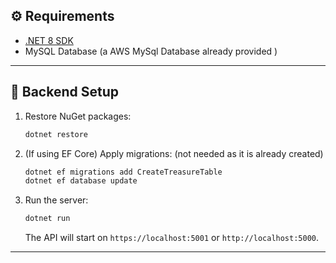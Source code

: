 ﻿## ⚙️ Requirements

- [.NET 8 SDK](https://dotnet.microsoft.com/en-us/download)
- MySQL Database (a AWS MySql Database already provided )

---

## 🚀 Backend Setup

1. Restore NuGet packages:

    ```bash
    dotnet restore
    ```

2. (If using EF Core) Apply migrations: (not needed as it is already created)

    ```bash
    dotnet ef migrations add CreateTreasureTable 
    dotnet ef database update
    ```

3. Run the server:

    ```bash
    dotnet run
    ```

   The API will start on `https://localhost:5001` or `http://localhost:5000`.

---